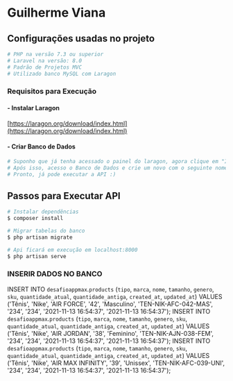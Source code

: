 # Guilherme Viana

## Configurações usadas no projeto

```bash
# PHP na versão 7.3 ou superior
# Laravel na versão: 8.0
# Padrão de Projetos MVC
# Utilizado banco MySQL com Laragon
```

### Requisitos para Execução

#### - Instalar Laragon
[https://laragon.org/download/index.html](https://laragon.org/download/index.html)

#### - Criar Banco de Dados
```bash
# Suponho que já tenha acessado o painel do laragon, agora clique em "Iniciar Tudo".
# Após isso, acesso o Banco de Dados e crie um novo com o seguinte nome: desafioappmax
# Pronto, já pode executar a API :)
```

## Passos para Executar API

```bash
# Instalar dependências
$ composer install

# Migrar tabelas do banco
$ php artisan migrate

# Api ficará em execução em localhost:8000
$ php artisan serve
```

### INSERIR DADOS NO BANCO

INSERT INTO `desafioappmax`.`products` (`tipo`, `marca`, `nome`, `tamanho`, `genero`, `sku`, `quantidade_atual`, `quantidade_antiga`, `created_at`, `updated_at`) VALUES ('Tênis', 'Nike', 'AIR FORCE', '42', 'Masculino', 'TEN-NIK-AFC-042-MAS', '234', '234', '2021-11-13 16:54:37', '2021-11-13 16:54:37');
INSERT INTO `desafioappmax`.`products` (`tipo`, `marca`, `nome`, `tamanho`, `genero`, `sku`, `quantidade_atual`, `quantidade_antiga`, `created_at`, `updated_at`) VALUES ('Tênis', 'Nike', 'AIR JORDAN', '38', 'Feminino', 'TEN-NIK-AJN-038-FEM', '234', '234', '2021-11-13 16:54:37', '2021-11-13 16:54:37');
INSERT INTO `desafioappmax`.`products` (`tipo`, `marca`, `nome`, `tamanho`, `genero`, `sku`, `quantidade_atual`, `quantidade_antiga`, `created_at`, `updated_at`) VALUES ('Tênis', 'Nike', 'AIR MAX INFINITY', '39', 'Unissex', 'TEN-NIK-AFC-039-UNI', '234', '234', '2021-11-13 16:54:37', '2021-11-13 16:54:37');
